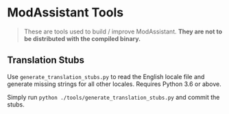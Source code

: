 # ModAssistant Tools
> These are tools used to build / improve ModAssistant. **They are not to be distributed with the compiled binary.**

## Translation Stubs
Use `generate_translation_stubs.py` to read the English locale file and generate missing strings for all other locales. Requires Python 3.6 or above.

Simply run `python ./tools/generate_translation_stubs.py` and commit the stubs.
